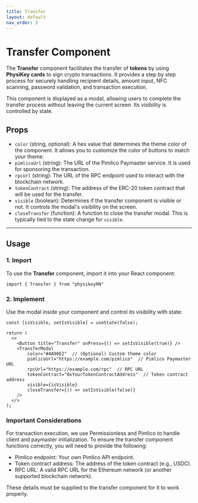 ```yaml
---
title: Transfer
layout: default
nav_order: 3
---
```


# Transfer Component

The **Transfer** component facilitates the transfer of **tokens** by using **PhysiKey cards** to sign crypto transactions. It provides a step by step process for securely handling recipient details, amount input, NFC scanning, password validation, and transaction execution.

This component is displayed as a modal, allowing users to complete the transfer process without leaving the current screen. Its visibility is controlled by state.

## Props
- `color` (string, optional): A hex value that determines the theme color of the component. It allows you to customize the color of buttons to match your theme.
- `pimlicoUrl` (string): The URL of the Pimlico Paymaster service. It is used for sponsoring the transaction.
- `rpcUrl` (string): The URL of the RPC endpoint used to interact with the blockchain network.
- `tokenContract` (string): The address of the ERC-20 token contract that will be used for the transfer.
- `visible` (boolean): Determines if the transfer component is visible or not. It controls the modal's visibility on the screen.
- `closeTransfer` (function): A function to close the transfer modal. This is typically tied to the state change for `visible`.

---

## Usage

### 1. Import 
To use the **Transfer** component, import it into your React component:

````tsx
import { Transfer } from "physikeyRN"
````

### 2. Implement 
Use the modal inside your component and control its visibility with state:

````tsx
const [isVisible, setIsVisible] = useState(false);

return (
  <>
    <Button title="Transfer" onPress={() => setIsVisible(true)} />
    <TransferModal 
        color="#4A90E2"  // (Optional) Custom theme color 
        pimlicoUrl="https://example.com/pimlico"  // Pimlico Paymaster URL
        rpcUrl="https://example.com/rpc"  // RPC URL
        tokenContract="0xYourTokenContractAddress"  // Token contract address
        visible={isVisible} 
        closeTransfer={() => setIsVisible(false)} 
    />
  </>
);
````

### Important Considerations
For transaction execution, we use Permissionless and Pimlico to handle client and paymaster initialization. To ensure the transfer component functions correctly, you will need to provide the following:
- Pimlico endpoint: Your own Pimlico API endpoint.
- Token contract address: The address of the token contract (e.g., USDC).
- RPC URL: A valid RPC URL for the Ethereum network (or another supported blockchain network).

These details must be supplied to the transfer component for it to work properly.